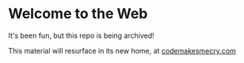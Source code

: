 # Welcome to the Web

It's been fun, but this repo is being archived!

This material will resurface in its new home, at [codemakesmecry.com](https://www.codemakesmecry.com)
